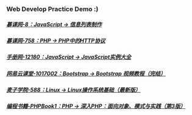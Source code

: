 ### Web Develop Practice Demo **:)**

##### [慕课网-8：JavaScript -> 信息列表制作](http://www.imooc.com/learn/8)

##### [慕课网-758：PHP -> PHP中的HTTP协议](http://www.imooc.com/learn/758)

##### [手册网-12180：JavaScript -> JavaScript实例大全](http://www.shouce.ren/api/view/a/12180)

##### [网易云课堂-1017002：Bootstrap -> Bootstrap 视频教程（完结）](http://study.163.com/course/courseMain.htm?courseId=1017002)

##### [麦子学院-588：Linux -> Linux操作系统基础（最新版）](http://www.maiziedu.com/course/588/)

##### [编程书籍-PHPBook1：PHP -> 深入PHP：面向对象、模式与实践（第3版）](https://item.jd.com/10794350.html)
